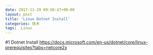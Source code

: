 ```yaml
---
date: 2017-11-29 09:50:47+00:00
layout: post
title: 'Linux Dotnet Install'
categories: 技术
tags:  Linux 
---
```


#1 Dotnet Install 
https://docs.microsoft.com/en-us/dotnet/core/linux-prerequisites?tabs=netcore2x

